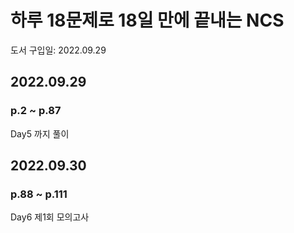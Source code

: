 # 하루 18문제로 18일 만에 끝내는 NCS
도서 구입일: 2022.09.29

## 2022.09.29
### p.2 ~ p.87
Day5 까지 풀이

## 2022.09.30
### p.88 ~ p.111
Day6 제1회 모의고사
